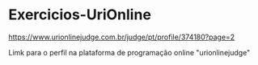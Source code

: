 # Exercicios-UriOnline

https://www.urionlinejudge.com.br/judge/pt/profile/374180?page=2

Limk para o perfil na plataforma de programação online "urionlinejudge" 
